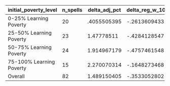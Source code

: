 initial_poverty_level|n_spells|delta_adj_pct|delta_reg_w_10|delta_reg_w_20|delta_reg_w_30|delta_reg_w_40|delta_reg_w_50|delta_reg_w_60|delta_reg_w_70|delta_reg_w_80|delta_reg_w_90
---|---|---|---|---|---|---|---|---|---|---|---
0-25% Learning Poverty|20|.4055505395|-.2613609433|.0303592682|.1917898208|.5741840601|.5804069638|.6788892746|.8586306572|1.250891089|3.098399878
25-50% Learning Poverty|23|1.47778511|-.4284128547|-.1444602013|.1894073486|.6422293782|1.056338549|1.509055614|1.928851843|2.722119093|3.339704037
50-75% Learning Poverty|24|1.914967179|-.4757461548|.2364507467|.4894169271|.5226565599|.713873744|1.130933285|1.907785177|3.88318944|5.09958601
75-100% Learning Poverty|15|2.270070314|-.1648273468|.1121804342|.1996558011|.9247283936|1.478873134|1.893757463|2.138032198|2.919117689|6.253621578
Overall|82|1.489150405|-.3533052802|.0566112809|.2796708345|.6423127055|.9173169732|1.266278386|1.699921131|2.739144802|4.328970432
